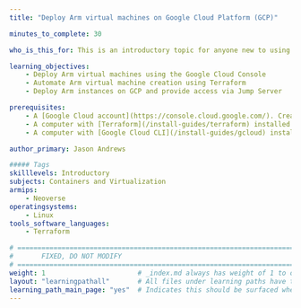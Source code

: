 ```yaml
---
title: "Deploy Arm virtual machines on Google Cloud Platform (GCP)"

minutes_to_complete: 30

who_is_this_for: This is an introductory topic for anyone new to using Arm virtual machines in the Google Cloud Platform (GCP)

learning_objectives:
    - Deploy Arm virtual machines using the Google Cloud Console
    - Automate Arm virtual machine creation using Terraform
    - Deploy Arm instances on GCP and provide access via Jump Server

prerequisites:
    - A [Google Cloud account](https://console.cloud.google.com/). Create an account if needed.
    - A computer with [Terraform](/install-guides/terraform) installed
    - A computer with [Google Cloud CLI](/install-guides/gcloud) installed

author_primary: Jason Andrews

##### Tags
skilllevels: Introductory
subjects: Containers and Virtualization
armips:
    - Neoverse
operatingsystems:
    - Linux
tools_software_languages:
    - Terraform

# ================================================================================
#       FIXED, DO NOT MODIFY
# ================================================================================
weight: 1                       # _index.md always has weight of 1 to order correctly
layout: "learningpathall"       # All files under learning paths have this same wrapper
learning_path_main_page: "yes"  # Indicates this should be surfaced when looking for related content. Only set for _index.md of learning path content.
---
```

